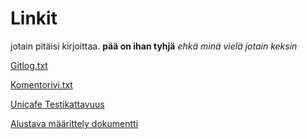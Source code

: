 # Linkit 

jotain pitäisi kirjoittaa.
**pää on ihan tyhjä** 
*ehkä minä vielä jotain keksin*

[Gitlog.txt](https://github.com/TuomasVaara/ot-harjoitustyo/blob/master/laskarit/viikko1/gitlog.txt)

[Komentorivi.txt](https://github.com/TuomasVaara/ot-harjoitustyo/blob/master/laskarit/viikko1/komentorivi.txt) 

[Unicafe Testikattavuus](https://github.com/TuomasVaara/ot-harjoitustyo/blob/master/laskarit/viikko2/Unicafe%20Testikattavuus.jpg)

[Alustava määrittely dokumentti](https://github.com/TuomasVaara/ot-harjoitustyo/blob/master/Dokumentaatio/Vaatimusm%C3%A4%C3%A4rittely.md)
